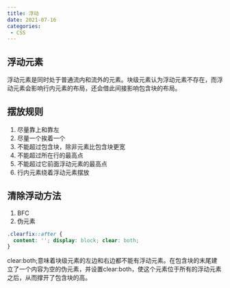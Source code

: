 ```yaml
---
title: 浮动
date: 2021-07-16
categories: 
 - CSS
---
```


## 浮动元素
浮动元素是同时处于普通流内和流外的元素。块级元素认为浮动元素不存在，而浮动元素会影响行内元素的布局，还会借此间接影响包含块的布局。

## 摆放规则
1. 尽量靠上和靠左
2. 尽量一个挨着一个
3. 不能超过包含块，除非元素比包含块更宽
4. 不能超过所在行的最高点
5. 不能超过它前面浮动元素的最高点
6. 行内元素绕着浮动元素摆放

## 清除浮动方法
1. BFC
2. 伪元素
```css
.clearfix::after {
  content: ''; display: block; clear: both;
}
```
clear:both;意味着块级元素的左边和右边都不能有浮动元素。在包含块的末尾建立了一个内容为空的伪元素，并设置clear:both，使这个元素位于所有的浮动元素之后，从而撑开了包含块的高。